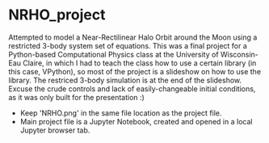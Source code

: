 # NRHO_project
Attempted to model a Near-Rectilinear Halo Orbit around the Moon using a restricted 3-body system set of equations. This was a final project for a Python-based Computational Physics class at the University of Wisconsin-Eau Claire, in which I had to teach the class how to use a certain library (in this case, VPython), so most of the project is a slideshow on how to use the library. The restriced 3-body simulation is at the end of the slideshow. Excuse the crude controls and lack of easily-changeable initial conditions,
as it was only built for the presentation :)

- Keep 'NRHO.png' in the same file location as the project file.
- Main project file is a Jupyter Notebook, created and opened in a local Jupyter browser tab.
